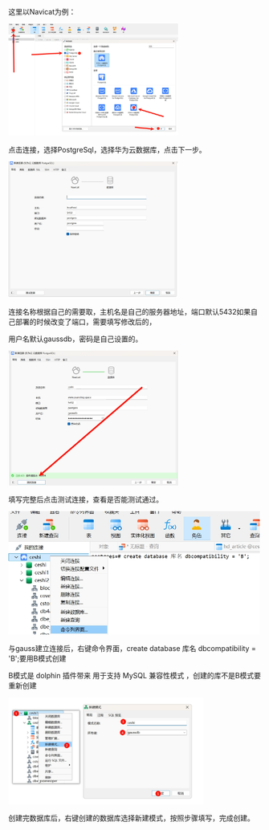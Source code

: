 

这里以Navicat为例：

<img src="操作步骤.jpg" alt="操作步骤" style="zoom:33%;" />

点击连接，选择PostgreSql，选择华为云数据库，点击下一步。

<img src="操作步骤1.jpg" alt="操作步骤" style="zoom:33%;" />

连接名称根据自己的需要取，主机名是自己的服务器地址，端口默认5432如果自己部署的时候改变了端口，需要填写修改后的，

用户名默认gaussdb，密码是自己设置的。

<img src="操作步骤2.jpg" alt="操作步骤" style="zoom:33%;" />

填写完整后点击测试连接，查看是否能测试通过。

<img src="操作步骤3.jpg" alt="操作步骤" style="zoom:53%;" />

与gauss建立连接后，右键命令界面，create database 库名 dbcompatibility = 'B';要用B模式创建

B模式是 dolphin 插件带来 用于支持 MySQL 兼容性模式 ，创建的库不是B模式要重新创建

<img src="操作步骤4.jpg" alt="操作步骤" style="zoom:38%;" />

创建完数据库后，右键创建的数据库选择新建模式，按照步骤填写，完成创建。


